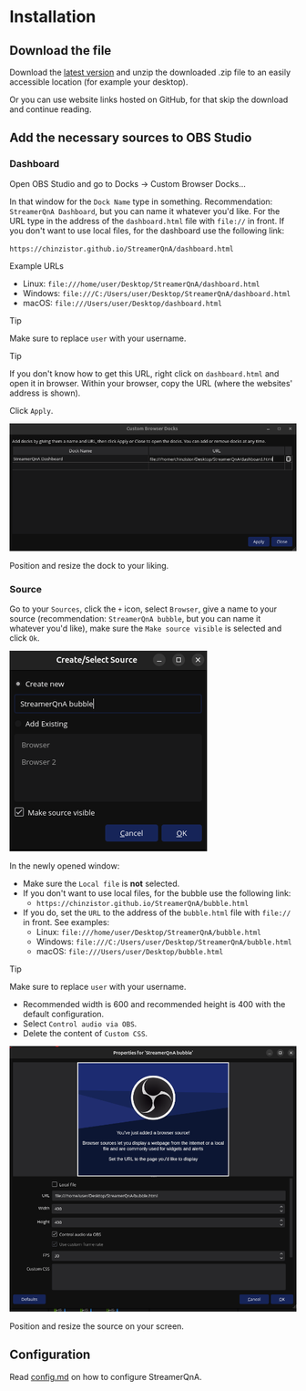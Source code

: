 # Installation
## Download the file
Download the [latest version](https://github.com/chinzistor/StreamerQnA/releases) and unzip the downloaded .zip file to an easily accessible location (for example your desktop).

Or you can use website links hosted on GitHub, for that skip the download and continue reading.

## Add the necessary sources to OBS Studio
### Dashboard
Open OBS Studio and go to Docks -> Custom Browser Docks...

In that window for the `Dock Name` type in something. Recommendation: `StreamerQnA Dashboard`, but you can name it whatever you'd like.
For the URL type in the address of the `dashboard.html` file with `file://` in front.
If you don't want to use local files, for the dashboard use the following link:

`https://chinzistor.github.io/StreamerQnA/dashboard.html`

Example URLs
- Linux: `file:///home/user/Desktop/StreamerQnA/dashboard.html`
- Windows: `file:///C:/Users/user/Desktop/StreamerQnA/dashboard.html`
- macOS: `file:///Users/user/Desktop/dashboard.html`

> [!TIP]
> Make sure to replace `user` with your username.

> [!TIP]
> If you don't know how to get this URL, right click on `dashboard.html` and open it in browser. Within your browser, copy the URL (where the websites' address is shown).

Click `Apply`.

![Screenshot of the custom dockers window](/screenshots/docker.png)

Position and resize the dock to your liking.

### Source
Go to your `Sources`, click the `+` icon, select `Browser`, give a name to your source (recommendation: `StreamerQnA bubble`, but you can name it whatever you'd like), make sure the `Make source visible` is selected and click `Ok`.

![Screenshot of the add new browser source window](/screenshots/newBrowser.png)

In the newly opened window:
- Make sure the `Local file` is **not** selected.
- If you don't want to use local files, for the bubble use the following link:
  - `https://chinzistor.github.io/StreamerQnA/bubble.html`
- If you do, set the `URL` to the address of the `bubble.html` file with `file://` in front. See examples:
  - Linux: `file:///home/user/Desktop/StreamerQnA/bubble.html`
  - Windows: `file:///C:/Users/user/Desktop/StreamerQnA/bubble.html`
  - macOS: `file:///Users/user/Desktop/bubble.html`
> [!TIP]
> Make sure to replace `user` with your username.
- Recommended width is 600 and recommended height is 400 with the default configuration.
- Select `Control audio via OBS`.
- Delete the content of `Custom CSS`.

![Screenshot of the browser properties window](/screenshots/bubble.png)

Position and resize the source on your screen.

## Configuration
Read [config.md](config.md) on how to configure StreamerQnA.